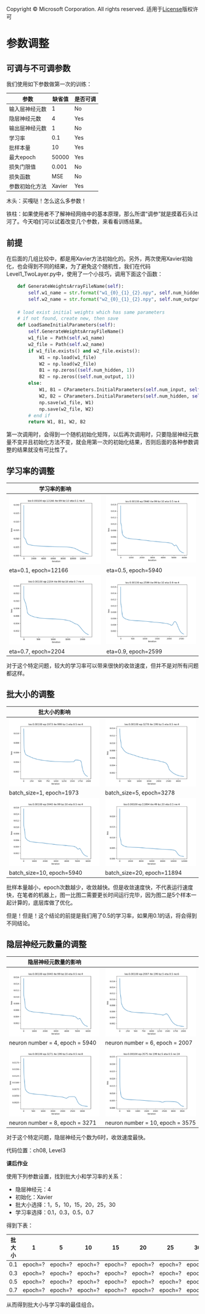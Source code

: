 Copyright © Microsoft Corporation. All rights reserved.
  适用于[License](https://github.com/Microsoft/ai-edu/blob/master/LICENSE.md)版权许可

# 参数调整

## 可调与不可调参数

我们使用如下参数做第一次的训练：

|参数|缺省值|是否可调|
|---|---|---|
|输入层神经元数|1|No|
|隐层神经元数|4|Yes|
|输出层神经元数|1|No|
|学习率|0.1|Yes|
|批样本量|10|Yes|
|最大epoch|50000|Yes|
|损失门限值|0.001|No|
|损失函数|MSE|No|
|参数初始化方法|Xavier|Yes|

木头：买嘎哒！怎么这么多参数！

铁柱：如果使用者不了解神经网络中的基本原理，那么所谓“调参”就是摸着石头过河了。今天咱们可以试着改变几个参数，来看看训练结果。

## 前提

在后面的几组比较中，都是用Xavier方法初始化的。另外，两次使用Xavier初始化，也会得到不同的结果，为了避免这个随机性，我们在代码Level1_TwoLayer.py中，使用了一个小技巧，调用下面这个函数：

```Python
    def GenerateWeightsArrayFileName(self):
        self.w1_name = str.format("w1_{0}_{1}_{2}.npy", self.num_hidden, self.num_input, self.init_method.name)
        self.w2_name = str.format("w2_{0}_{1}_{2}.npy", self.num_output, self.num_hidden, self.init_method.name)

    # load exist initial weights which has same parameters
    # if not found, create new, then save
    def LoadSameInitialParameters(self):
        self.GenerateWeightsArrayFileName()
        w1_file = Path(self.w1_name)
        w2_file = Path(self.w2_name)
        if w1_file.exists() and w2_file.exists():
            W1 = np.load(w1_file)
            W2 = np.load(w2_file)
            B1 = np.zeros((self.num_hidden, 1))
            B2 = np.zeros((self.num_output, 1))
        else:
            W1, B1 = CParameters.InitialParameters(self.num_input, self.num_hidden, self.init_method)
            W2, B2 = CParameters.InitialParameters(self.num_hidden, self.num_output, self.init_method)
            np.save(w1_file, W1)
            np.save(w2_file, W2)
        # end if
        return W1, B1, W2, B2
```

第一次调用时，会得到一个随机初始化矩阵，以后再次调用时，只要隐层神经元数量不变并且初始化方法不变，就会用第一次的初始化结果，否则后面的各种参数调整的结果就没有可比性了。

## 学习率的调整

|学习率的影响||
|---|---|
|<img src=".\Images\10\eta01_loss.png">|<img src=".\Images\10\eta05_loss.png">|
|eta=0.1, epoch=12166|eta=0.5, epoch=5940|
|<img src=".\Images\10\eta07_loss.png">|<img src=".\Images\10\eta09_loss.png">|
|eta=0.7, epoch=2204|eta=0.9, epoch=2599|

对于这个特定问题，较大的学习率可以带来很快的收敛速度，但并不是对所有问题都这样。


## 批大小的调整

|批大小的影响||
|------|---|
|<img src=".\Images\10\bz1_loss.png">|<img src=".\Images\10\bz5_loss.png">|
|batch_size=1, epoch=1973|batch_size=5, epoch=3278|
|<img src=".\Images\10\bz10_loss.png">|<img src=".\Images\10\bz20_loss.png">|
|batch_size=10, epoch=5940|batch_size=20, epoch=11894|

批样本量越小，epoch次数越少，收敛越快。但是收敛速度快，不代表运行速度快，在笔者的机器上，图一比图二需要更长时间运行完毕，因为图二是5个样本一起计算的，底层库做了优化。

但是！但是！这个结论的前提是我们用了0.5的学习率，如果用0.1的话，将会得到不同结论。

## 隐层神经元数量的调整

|隐层神经元数量的影响||
|---|---|
|<img src=".\Images\10\ne4_loss.png">|<img src=".\Images\10\ne6_loss.png">|
|neuron number = 4, epoch = 5940|neuron number = 6, epoch = 2007|
|<img src=".\Images\10\ne8_loss.png">|<img src=".\Images\10\ne10_loss.png">|
|neuron number = 8, epoch = 3271|neuron number = 10, epoch = 3575|

对于这个特定问题，隐层神经元个数为6时，收敛速度最快。

代码位置：ch08, Level3


**课后作业**

使用下列参数设置，找到批大小和学习率的关系：

- 隐层神经元：4
- 初始化：Xavier
- 批大小选择：1，5，10，15，20，25，30
- 学习率选择：0.1，0.3，0.5，0.7

得到下表：

|批大小|1|5|10|15|20|25|30|
|---|---|---|---|---|---|---|---|
|0.1|epoch=?|epoch=?|epoch=?|epoch=?|epoch=?|epoch=?|epoch=?|
|0.3|epoch=?|epoch=?|epoch=?|epoch=?|epoch=?|epoch=?|epoch=?|
|0.5|epoch=?|epoch=?|epoch=?|epoch=?|epoch=?|epoch=?|epoch=?|
|0.7|epoch=?|epoch=?|epoch=?|epoch=?|epoch=?|epoch=?|epoch=?|

从而得到批大小与学习率的最佳组合。

